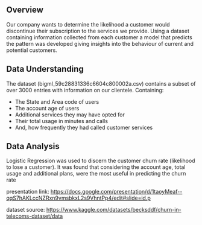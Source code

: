 ## Overview 
Our company wants to determine the likelihood a customer would discontinue their subscription to the services we provide.
Using a dataset containing information collected from each customer a model that predicts the pattern was developed giving insights into the behaviour of current and potential customers.

## Data Understanding
The dataset (bigml_59c28831336c6604c800002a.csv) contains a subset of over 3000 entries with information on our clientele. Containing:
* The State and Area code of users
* The account age of users
* Additional services they may have opted for
* Their total usage in minutes and calls
* And, how frequently they had called customer services

## Data Analysis
Logistic Regression was used to discern the customer churn rate (likelihood to lose a customer).
It was found that considering the account age, total usage and additional plans, were the most useful in predicting the churn rate

presentation link: https://docs.google.com/presentation/d/1taoyMeaf--qqS7hAKLccNZRxn9vmsbkxL2s9VhntPp4/edit#slide=id.p

dataset source: https://www.kaggle.com/datasets/becksddf/churn-in-telecoms-dataset/data

